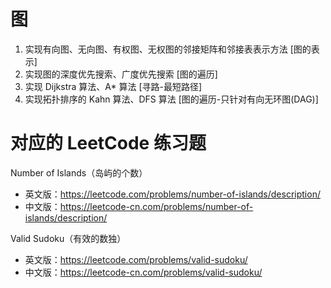 # 图
1. 实现有向图、无向图、有权图、无权图的邻接矩阵和邻接表表示方法 [图的表示]
2. 实现图的深度优先搜索、广度优先搜索 [图的遍历]
3. 实现 Dijkstra 算法、A* 算法 [寻路-最短路径]
4. 实现拓扑排序的 Kahn 算法、DFS 算法 [图的遍历-只针对有向无环图(DAG)]
# 对应的 LeetCode 练习题
Number of Islands（岛屿的个数）
- 英文版：https://leetcode.com/problems/number-of-islands/description/
- 中文版：https://leetcode-cn.com/problems/number-of-islands/description/

Valid Sudoku（有效的数独）
- 英文版：https://leetcode.com/problems/valid-sudoku/
- 中文版：https://leetcode-cn.com/problems/valid-sudoku/
